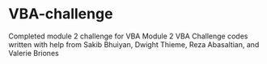 # VBA-challenge
Completed module 2 challenge for VBA
Module 2 VBA Challenge codes written with help from Sakib Bhuiyan, Dwight Thieme, Reza Abasaltian, and Valerie Briones
